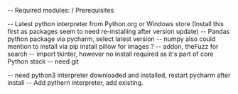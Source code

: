 -- Required modules: / Prerequisites

-- Latest python interpreter from Python.org or Windows store (Install this first as packages seem to need re-installing after version update)
-- Pandas python package via pycharm, select latest version
-- numpy also could mention to install via pip install
pillow for images ?
-- addon, theFuzz for search
-- import tkinter, however no install required as it's part of core Python stack
-- need git

-- need python3 interpreter downloaded and installed, restart pycharm after install
-- Add pythern interpreter, add existing.